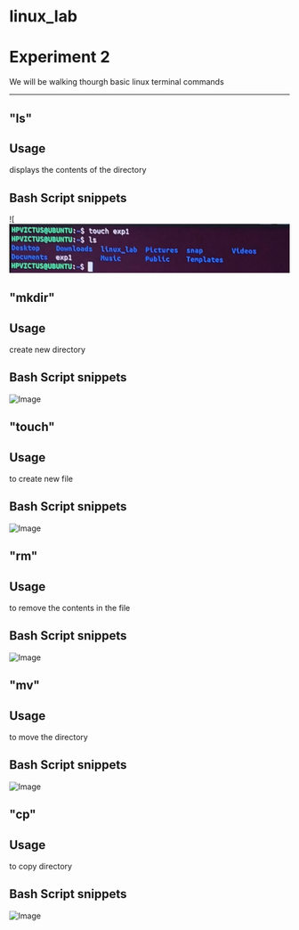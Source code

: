 # linux_lab
# Experiment 2

We will be walking thourgh basic linux terminal commands

---

## "ls"
## Usage
  displays the contents of the directory

## Bash Script snippets
![![alt text](image-1.png)

## "mkdir"
## Usage
  create new directory

## Bash Script snippets
   ![Image](./image!/exp1.png) 

## "touch"
## Usage
  to create new file

## Bash Script snippets
![Image](./images/exp1.png) 

## "rm"
## Usage
  to remove the contents in the file

## Bash Script snippets
![Image](./images/exp1.png) 

## "mv"
## Usage
  to move the directory

## Bash Script snippets
![Image](./images/exp1.png) 

## "cp"
## Usage
  to copy directory

## Bash Script snippets
![Image](./images/exp1.png) 


